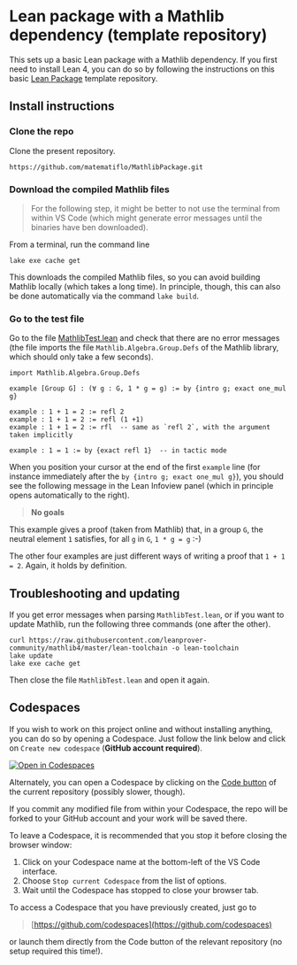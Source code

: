 # Lean package with a Mathlib dependency (template repository)

This sets up a basic Lean package with a Mathlib dependency. If you first need to install Lean 4, you can do so by following the instructions on this basic [Lean Package](https://github.com/matematiflo/LeanPackage) template repository.

## Install instructions

### Clone the repo

Clone the present repository.

```script
https://github.com/matematiflo/MathlibPackage.git
```

### Download the compiled Mathlib files

> For the following step, it might be better to not use the terminal from within VS Code (which might generate error messages until the binaries have ben downloaded).

From a terminal, run the command line

```script
lake exe cache get
```

This downloads the compiled Mathlib files, so you can avoid building Mathlib locally (which takes a long time). In principle, though, this can also be done automatically via the command `lake build`.

### Go to the test file

Go to the file [MathlibTest.lean](MathlibTest.lean) and check that there are no error messages (the file imports the file `Mathlib.Algebra.Group.Defs` of the Mathlib library, which should only take a few seconds).

```lean
import Mathlib.Algebra.Group.Defs

example [Group G] : (∀ g : G, 1 * g = g) := by {intro g; exact one_mul g}

example : 1 + 1 = 2 := refl 2
example : 1 + 1 = 2 := refl (1 +1)
example : 1 + 1 = 2 := rfl  -- same as `refl 2`, with the argument taken implicitly

example : 1 = 1 := by {exact refl 1}  -- in tactic mode
```

When you position your cursor at the end of the first `example` line (for instance immediately after the `by {intro g; exact one_mul g}`), you should see the following message in the Lean Infoview panel (which in principle opens automatically to the right).

> **No goals**

This example gives a proof (taken from Mathlib) that, in a group `G`, the neutral element `1` satisfies, for all `g` in `G`, `1 * g = g` :-)

The other four examples are just different ways of writing a proof that `1 + 1 = 2`. Again, it holds by definition.

## Troubleshooting and updating

If you get error messages when parsing `MathlibTest.lean`, or if you want to update Mathlib, run the following three commands (one after the other).

```script
curl https://raw.githubusercontent.com/leanprover-community/mathlib4/master/lean-toolchain -o lean-toolchain
lake update
lake exe cache get
```

Then close the file `MathlibTest.lean` and open it again.

## Codespaces

If you wish to work on this project online and without installing anything, you can do so by opening a Codespace. Just follow the link below and click on `Create new codespace` (**GitHub account required**).

[![Open in Codespaces](https://github.com/codespaces/badge.svg)](https://codespaces.new/matematiflo/MathlibDependency)
  
Alternately, you can open a Codespace by clicking on the [Code button](https://github.com/matematiflo/MathlibDependency) of the current repository (possibly slower, though).

If you commit any modified file from within your Codespace, the repo will be forked to your GitHub account and your work will be saved there.

To leave a Codespace, it is recommended that you stop it before closing the browser window:

1. Click on your Codespace name at the bottom-left of the VS Code interface.
2. Choose `Stop current Codespace` from the list of options.
3. Wait until the Codespace has stopped to close your browser tab.

To access a Codespace that you have previously created, just go to

> [https://github.com/codespaces](https://github.com/codespaces)

or launch them directly from the Code button of the relevant repository (no setup required this time!).

